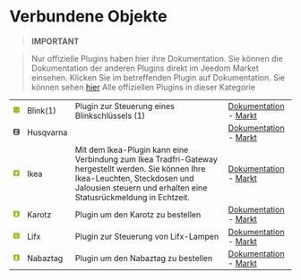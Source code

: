 
# Verbundene Objekte


>**IMPORTANT**

>Nur offizielle Plugins haben hier ihre Dokumentation. Sie können die Dokumentation der anderen Plugins direkt im Jeedom Market einsehen. Klicken Sie im betreffenden Plugin auf Dokumentation.
>Sie können sehen [hier](https://market.jeedom.com/index.php?v=d&p=market&type=plugin&categorie=devicecommunication) Alle offiziellen Plugins in dieser Kategorie

| | | | |
|--- | --- | --- | ---|
|<img src="blink1/blink1_icon.png" class="pluginLogo" width="100" />|Blink(1)|Plugin zur Steuerung eines Blinkschlüssels (1)|[Dokumentation](blink1/index.md) - [Markt](https://market.jeedom.com/index.php?v=d&p=market_display&id=1244)|
|<img src="husqvarna/husqvarna_icon.png" class="pluginLogo" width="100" />|Husqvarna||[Dokumentation](husqvarna/index.md) - [Markt](https://market.jeedom.com/index.php?v=d&p=market_display&id=3101)|
|<img src="ikealight/ikealight_icon.png" class="pluginLogo" width="100" />|Ikea|Mit dem Ikea-Plugin kann eine Verbindung zum Ikea Tradfri-Gateway hergestellt werden. Sie können Ihre Ikea-Leuchten, Steckdosen und Jalousien steuern und erhalten eine Statusrückmeldung in Echtzeit.|[Dokumentation](ikealight/index.md) - [Markt](https://market.jeedom.com/index.php?v=d&p=market_display&id=3039)|
|<img src="karotz/karotz_icon.png" class="pluginLogo" width="100" />|Karotz|Plugin um den Karotz zu bestellen|[Dokumentation](karotz/index.md) - [Markt](https://market.jeedom.com/index.php?v=d&p=market_display&id=148)|
|<img src="lifx/lifx_icon.png" class="pluginLogo" width="100" />|Lifx|Plugin zur Steuerung von Lifx-Lampen|[Dokumentation](lifx/index.md) - [Markt](https://market.jeedom.com/index.php?v=d&p=market_display&id=2070)|
|<img src="nabaztag/nabaztag_icon.png" class="pluginLogo" width="100" />|Nabaztag|Plugin um den Nabaztag zu bestellen|[Dokumentation](nabaztag/index.md) - [Markt](https://market.jeedom.com/index.php?v=d&p=market_display&id=151)|
